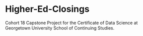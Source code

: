 # Higher-Ed-Closings
Cohort 18 Capstone Project for the Certificate of Data Science at Georgetown University School of Continuing Studies.
